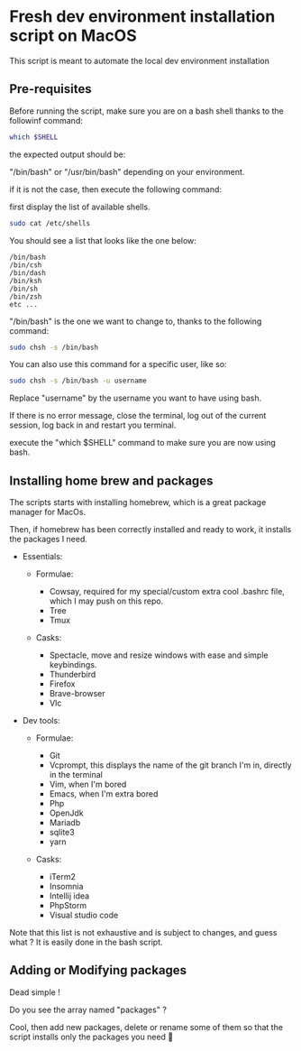 # Fresh dev environment installation script on MacOS

This script is meant to automate the local dev environment installation

## Pre-requisites

Before running the script, make sure you are on a bash shell thanks to the followinf command:

```bash
which $SHELL
```

the expected output should be:

"/bin/bash" or "/usr/bin/bash" depending on your environment.

if it is not the case, then execute the following command:

first display the list of available shells.

```bash
sudo cat /etc/shells
```

You should see a list that looks like the one below:

```text
/bin/bash
/bin/csh
/bin/dash
/bin/ksh
/bin/sh
/bin/zsh
etc ...
```

"/bin/bash" is the one we want to change to, thanks to the following command:

```bash
sudo chsh -s /bin/bash
```

You can also use this command for a specific user, like so:

```bash
sudo chsh -s /bin/bash -u username
```

Replace "username" by the username you want to have using bash.

If there is no error message, close the terminal, log out of the current session, log back in and restart you terminal.

execute the "which $SHELL" command to make sure you are now using bash.

## Installing home brew and packages

The scripts starts with installing homebrew, which is a great package manager for MacOs.

Then, if homebrew has been correctly installed and ready to work, it installs the packages I need.

- Essentials:

  - Formulae:

    - Cowsay, required for my special/custom extra cool .bashrc file, which I may push on this repo.
    - Tree
    - Tmux

  - Casks:
  
    - Spectacle, move and resize windows with ease and simple keybindings.
    - Thunderbird
    - Firefox
    - Brave-browser
    - Vlc

- Dev tools:

  - Formulae:

    - Git
    - Vcprompt, this displays the name of the git branch I'm in, directly in the terminal
    - Vim, when I'm bored
    - Emacs, when I'm extra bored
    - Php
    - OpenJdk
    - Mariadb
    - sqlite3
    - yarn

  - Casks:

    - iTerm2
    - Insomnia
    - Intellij idea
    - PhpStorm
    - Visual studio code

Note that this list is not exhaustive and is subject to changes, and guess what ? It is easily done in the bash script.

## Adding or Modifying packages

Dead simple !

Do you see the array named "packages" ?

Cool, then add new packages, delete or rename some of them so that the script installs only the packages you need 🫵
